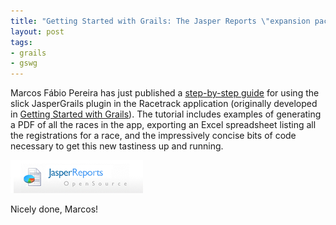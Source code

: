 ```yaml
---
title: "Getting Started with Grails: The Jasper Reports \"expansion pack\""
layout: post
tags:
- grails
- gswg
---
```

Marcos Fábio Pereira has just published a [step-by-step guide](http://docs.codehaus.org/display/GRAILS/Jasper+Plugin "JasperGrails tutorial") for using the slick JasperGrails plugin in the Racetrack application (originally developed in [Getting Started with Grails](http://jasonrudolph.com/blog/2007/01/17/just-released-getting-started-with-grails/ "jasonrudolph.com - Blog - Just Released: Getting Started with Grails")).  The tutorial includes examples of generating a PDF of all the races in the app, exporting an Excel spreadsheet listing all the registrations for a race, and the impressively concise bits of code necessary to get this new tastiness up and running.

![Jasper Reports Logo](/resources/20080402-jasper-reports-logo.jpg)

Nicely done, Marcos!
